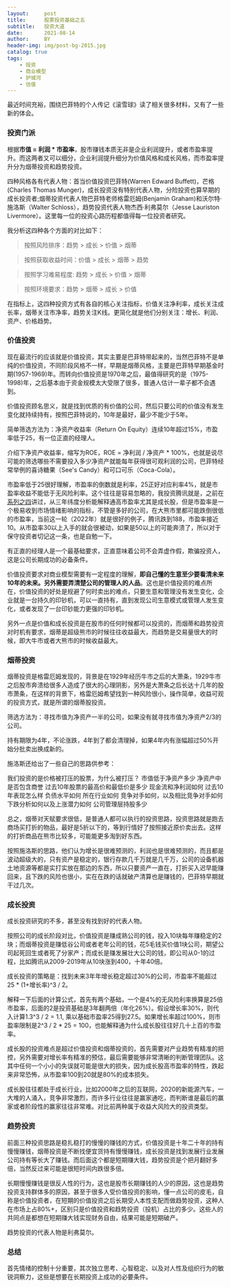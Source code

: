 ```yaml
---
layout:     post
title:      股票投资基础之五
subtitle:   投资大道
date:       2021-08-14
author:     BY
header-img: img/post-bg-2015.jpg
catalog: true
tags:
    - 投资
    - 商业模型
    - 护城河
    - 估值
---
```


最近时间充裕，围绕巴菲特的个人传记《滚雪球》读了相关很多材料，又有了一些新的体会。

### 投资门派

根据**市值 = 利润 * 市盈率**，股市赚钱本质无非是企业利润提升，或者市盈率提升。而这两者又可以细分，企业利润提升细分为价值风格和成长风格，而市盈率提升分为烟蒂投资和趋势投资。

四种风格各有代表人物：首当价值投资巴菲特(Warren Edward Buffett)，芒格(Charles Thomas Munger)，成长投资没有特别代表人物，分险投资也算早期的成长投资者;烟蒂投资代表人物巴菲特老师格雷厄姆(Benjamin Graham)和沃尔特·施洛斯（Walter Schloss），趋势投资代表人物杰西·利弗莫尔（Jesse Lauriston Livermore）。这里每一位的投资心路历程都值得每一位投资者研究。

我分析这四种各个方面的对比如下：

> 按照风险排序：趋势 > 成长 > 价值 > 烟蒂

> 按照获取收益时间：价值 > 成长 > 烟蒂 > 趋势

> 按照学习难易程度: 趋势 > 成长 > 价值 > 烟蒂

> 按照环境要求：趋势 > 烟蒂 > 成长 > 价值

在指标上，这四种投资方式有各自的核心关注指标，价值关注净利率，成长关注成长率，烟蒂关注市净率，趋势关注K线。更简化就是他们分别关注：增长、利润、资产、价格趋势。

### 价值投资

现在最流行的应该就是价值投资，其实主要是巴菲特带起来的，当然巴菲特不是单纯的价值投资，不同阶段风格不一样，早期是烟蒂风格，主要是巴菲特早期基金时期(1957-1969)年。而转向价值投资是1970年之后，最值得研究的是（1975-1998)年，之后基本由于资金规模太大受限了很多，普通人估计一辈子都不会遇到。

价值投资顾名思义，就是找到优质的有价值的公司，然后只要公司的价值没有发生变化就持续持有，按照巴菲特说的，10年是最好，最少不能少于5年。

简单筛选方法为：净资产收益率（Return On Equity）连续10年超过15%，市盈率低于25，有一位正直的经理人。

介绍下净资产收益率，缩写为ROE，ROE = 净利润 / 净资产 * 100%，也就是说尽可能的筛选哪些不需要投入多少净资产就能每年获得很可观利润的公司，巴菲特经常举例的喜诗糖果（See's Candy）和可口可乐（Coca-Cola）。

市盈率低于25很好理解，市盈率的倒数就是利率，25正好对应利率4%，就是市盈率收益不能低于无风险利率。这个往往是容易忽略的，我投资腾讯就是，之前在[系列之四](http://yougth.top/2022/11/13/%E8%82%A1%E7%A5%A8%E6%8A%95%E8%B5%84%E7%B3%BB%E5%88%97%E4%B9%8B%E5%9B%9B/)讲过，从三年纬度分析能解释通高市盈率尤其是成长股，但是市盈率是一个极易收到市场情绪影响的指标，不管是多好的公司，在大熊市里都可能跌倒很低的市盈率，当前这一轮（2022年）就是很好的例子，腾讯跌到188，市盈率接近10。从市盈率30以上入手的就会很被动，如果是50以上的可能奔溃了，所以对于保守投资者切记这一条，也是自勉一下。

有正直的经理人是一个最基础要求，正直意味着公司不会弄虚作假，欺骗投资人，这是公司长期成功的必备条件。

价值投资要求对商业模型需要有一定程度的理解，**即自己懂的生意至少要看清未来10年的未来。另外需要弄清楚公司的管理人的人品**。这也是价值投资的难点所在，价值投资的好处是规避了何时卖出的难点，只要生意和管理没有发生变化，企业就是一台持久的印钞机，可以一直持有，直到发现公司生意模式或管理人发生变化，或者发现了一台印钞能力更强的印钞机。

另外一点是价值和成长投资是在股市的任何时候都可以投资的，而烟蒂和趋势投资对时机有要求，烟蒂是超级熊市的时候往往收益最大，而趋势是交易量很大的时候，即大牛市或者大熊市的时候收益最大。

### 烟蒂投资

烟蒂投资是格雷厄姆发现的，背景是在1929年经历牛市之后的大萧条，1929牛市之后股市奔溃给很多人造成了很大的心理阴影，另外是大萧条之后长达十几年的股市萧条，在这样的背景下，格雷厄姆希望找到一种风险很小，操作简单，收益可观的投资方式，就是所谓的烟蒂股投资。

筛选方法为：寻找市值为净资产一半的公司，如果没有就寻找市值为净资产2/3的公司。

持有期限为4年，不论涨跌，4年到了都会清理掉，如果4年内有涨幅超过50%开始分批卖出换成新的。

施洛斯还给出了一些自己的思路供参考：

> 
我们投资的是价格被打压的股票，为什么被打压？
市值低于净资产多少
净资产中是否包含商誉
过去10年股票的最高价和最低价是多少
现金流和净利润如何
过去10年表现怎么样
负债水平如何
所在行业如何
竞争对手如何，以及相比竞争对手如何
下跌分析如何以及上涨潜力如何
公司管理层持股多少 

总之，烟蒂对天赋要求很低，是普通人都可以执行的投资思路，投资思路就是跑去商场买打折的物品，最好是5折以下的，等到行情好了按照接近原价卖出去。这样的打折商品在熊市比较多，可能能更多淘到好东西。

按照施洛斯的思路，他们认为增长是很难预测的，利润也是很难预测的，而且都是波动超级大的，只有资产是稳定的，银行存款几千万就是几千万，公司的设备机器土地资源等都是实打实放在那边的东西，所以只要资产一直在，打折买入迟早能赚回来，且下跌的风险也很小，实在在跌的话就破产清算也是赚钱的，巴菲特早期就干过几次。

### 成长投资

成长投资研究的不多，甚至没有找到好的代表人物。

按照公司的成长阶段对比，价值投资是赚成熟公司的钱，投入10块每年赚稳定的2块；而烟蒂投资是赚低谷公司或者老年公司的钱，花5毛钱买价值1块公司，期望公司起死回生或者死了分家产；而成长是赚发展壮大公司的钱，即公司从0-1的过程，比如腾讯从2009-2019年从10块涨到400，十年40倍。

成长投资的策略是：找到未来3年年增长稳定超过30%的公司，市盈率不能超过25 * (1+增长率)^3 / 2。

解释一下后面的计算公式，首先有两个基础，一个是4%的无风险利率换算是25倍市盈率，后面的2是投资基础是3年翻两倍（年化26%）。假设增长率30%，则代入计算1.3^3 / 2 = 1.1, 乘以基础市盈率25得到27.5。如果增长率超过100%，则市盈率限制是2^3 / 2 * 25 = 100，也能解释通为什么成长股往往好几十上百的市盈率。

成长股的投资难点是超过价值投资和烟蒂投资的，首先需要对产业趋势有精准的把控，另外需要对增长率有精准的预估，最后需要能够非常清晰的判断管理团队。这其中任何一个小小的失误就可能是很大的损失，因为成长股高市盈率的特性，跌起来非常恐怖，从市盈率100到20就是80%的成本损失。

成长股往往都处于成长行业，比如2000年之后的互联网，2020的新能源汽车，一大堆的人涌入，竞争非常激烈，而许多行业往往是赢家通吃，而判断谁是最后的赢家或者阶段性的赢家往往非常难。对比前两种属于收益大风险大的投资类型。

### 趋势投资

前面三种投资思路是稳扎稳打的慢慢的赚钱的方式，价值投资是十年二十年的持有慢慢赚钱，烟蒂投资是不断找便宜货持有慢慢赚钱，成长投资是找到发展行业发展公司持有等长大了赚钱。而后面这个都是短期赚大钱，趋势投资是个把月翻好多倍，当然反过来可能是很短时间内跌很多倍。

长期慢慢赚钱是很反人性的行为，这也是股市长期赚钱的人少的原因，这也是趋势投资支持群体多的原因，甚至于很多人受价值投资的影响，懂一点公司的皮毛，自称是价值投资者，在短期的价值投资之后长期受人本性支配而做趋势投资，这种人在市场上占80%+，区别只是价值投资和趋势投资（投机）占比的多少。这些人的共同点是都想在短期赚大钱实现财务自由，结果可能是短期破产。

趋势投资的代表人物是利弗莫尔。

### 总结

首先情绪的控制十分重要，其次独立思考、心智稳定、以及对人性及组织行为的敏锐洞察力，这些是想要在长期投资上成功的必要条件。
